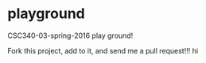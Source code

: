 # playground
CSC340-03-spring-2016 play ground!

Fork this project, add to it, and send me a pull request!!!
hi
